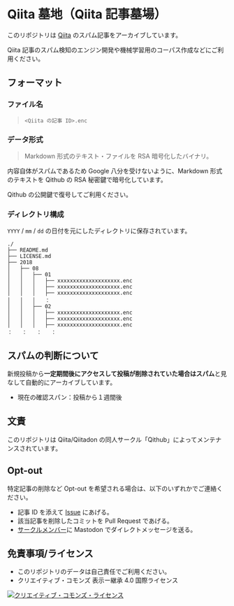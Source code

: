 # Qiita 墓地（Qiita 記事墓場）

このリポジトリは [Qiita](https://qiita.com/) のスパム記事をアーカイブしています。

Qiita 記事のスパム検知のエンジン開発や機械学習用のコーパス作成などにご利用ください。

## フォーマット

### ファイル名

> `<Qiita の記事 ID>.enc`

### データ形式

> Markdown 形式のテキスト・ファイルを RSA 暗号化したバイナリ。

内容自体がスパムであるため Google 八分を受けないように、Markdown 形式のテキストを Qithub の RSA 秘密鍵で暗号化しています。

Qithub の公開鍵で復号してご利用ください。

### ディレクトリ構成

`YYYY` / `mm` / `dd` の日付を元にしたディレクトリに保存されています。

```
./
├── README.md
├── LICENSE.md
├── 2018
│   ├── 08
│   │   ├── 01
│   │   │   ├── xxxxxxxxxxxxxxxxxxxx.enc
│   │   │   ├── xxxxxxxxxxxxxxxxxxxx.enc
│   │   │   ├── xxxxxxxxxxxxxxxxxxxx.enc
│   │   │   ：
│   │   ├── 02
│   │   │   ├── xxxxxxxxxxxxxxxxxxxx.enc
│   │   │   ├── xxxxxxxxxxxxxxxxxxxx.enc
│   │   │   ├── xxxxxxxxxxxxxxxxxxxx.enc
：   ：   ：   ：
```

## スパムの判断について

新規投稿から**一定期間後にアクセスして投稿が削除されていた場合はスパム**と見なして自動的にアーカイブしています。

- 現在の確認スパン：投稿から１週間後

## 文責

このリポジトリは Qiita/Qiitadon の同人サークル「Qithub」によってメンテナンスされています。

## Opt-out

特定記事の削除など Opt-out を希望される場合は、以下のいずれかでご連絡ください。

- 記事 ID を添えて [Issue](https://github.com/Qithub-BOT/Qithub-ORG/issues) にあげる。
- 該当記事を削除したコミットを Pull Request であげる。
- [サークルメンバー](https://github.com/Qithub-BOT/Qithub-ORG/blob/master/MEMBERS.md)に Mastodon でダイレクトメッセージを送る。

## 免責事項/ライセンス

- このリポジトリのデータは自己責任でご利用ください。
- クリエイティブ・コモンズ 表示ー継承 4.0 国際ライセンス

<a rel="license" href="http://creativecommons.org/licenses/by-sa/4.0/"><img alt="クリエイティブ・コモンズ・ライセンス" style="border-width:0" src="https://i.creativecommons.org/l/by-sa/4.0/88x31.png" /></a>


